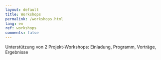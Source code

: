 ```yaml
---
layout: default
title: Workshops
permalink: /workshops.html
lang: en
ref: workshops
comments: false
---
```

Unterstützung von 2 Projekt-Workshops: Einladung, Programm, Vorträge, Ergebnisse
